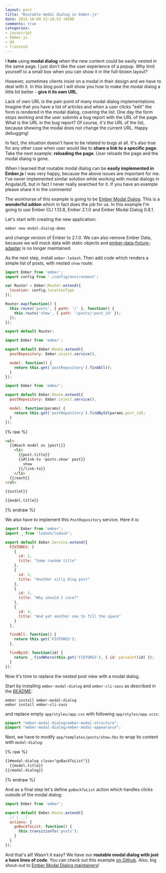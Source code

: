 ```yaml
---
layout: post
title: "Routable modal dialog in Ember.js"
date: 2015-10-09 12:18:53 +0200
comments: true
categories:
- javascript
- Ember.js
- UX
- frontend
---
```


I **hate** using **modal dialog** when the new content could be easily nested in the same page. I just don't like the user experience of a popup. Why limit yourself to a small box when you can show it in the full-blown layout?

However, sometimes clients insist on a modal in their design and we have to deal with it. In this blog post I will show you how to make the modal dialog a little bit better - **give it its own URL**.

<!-- more -->

Lack of own URL is the pain point of many modal dialog implementations. Imagine that you have a list of articles and when a user clicks "edit" the form is rendered in the modal dialog, covering the list. One day the form stops working and the user submits a bug report with the URL of the page. What is the URL in the bug report? Of course, it's the URL of the list, because showing the modal does not change the current URL. Happy debugging!

In fact, the situation doesn't have to be related to bugs at all. It's also true for any other case when user would like to **share a link to a specific page**. Take the next example: **reloading the page**. User reloads the page and the modal dialog is gone.

When I learned that routable modal dialog can be **easily implemented in Ember.js** I was very happy, because the above issues are important for me. I've never implemented similar solution while working with modal dialogs in AngularJS, but in fact I never really searched for it. If you have an example please share it in the comments!

The workhorse of this example is going to be [Ember Modal Dialog](https://github.com/yapplabs/ember-modal-dialog). This is a **wonderful addon** which in fact does the job for us. In this example I'm going to use Ember CLI 1.13.8, Ember 2.1.0 and Ember Modal Dialog 0.8.1.

Let's start with creating the new application:

```
ember new modal-dialog-demo
```

and change version of Ember to 2.1.0. We can also remove Ember Data, because we will mock data with static objects and [ember-data-fixture-adapter](https://github.com/emberjs/ember-data-fixture-adapter/) is no longer maintained.

As the next step, install ```ember-lodash```. Then add code which renders a simple list of posts, with nested ```show``` route:

```javascript app/router.js
import Ember from 'ember';
import config from './config/environment';

var Router = Ember.Router.extend({
  location: config.locationType
});

Router.map(function() {
  this.route('posts', { path: '/' }, function() {
    this.route('show', { path: '/posts/:post_id' });
  });
});

export default Router;
```

```javascript app/routes/posts.js
import Ember from 'ember';

export default Ember.Route.extend({
  postRepository: Ember.inject.service(),

  model: function() {
    return this.get('postRepository').findAll();
  }
});
```

```javascript app/routes/posts/show.js
import Ember from 'ember';

export default Ember.Route.extend({
  postRepository: Ember.inject.service(),

  model: function(params) {
    return this.get('postRepository').findById(params.post_id);
  }
});
```

{% raw %}
```html app/templates/posts.hbs
<ul>
  {{#each model as |post|}}
    <li>
      {{post.title}}
      {{#link-to 'posts.show' post}}
        show
      {{/link-to}}
    </li>
  {{/each}}
</ul>

{{outlet}}
```

```html app/templates/posts/show.hbs
{{model.title}}
```
{% endraw %}


We also have to implement this ```PostRepository``` service. Here it is:

```javascript app/services/post-repository.js
import Ember from 'ember';
import _ from 'lodash/lodash';

export default Ember.Service.extend({
  FIXTURES: [
    {
      id: 1,
      title: "Some random title"
    },
    {
      id: 2,
      title: "Another silly blog post"
    },
    {
      id: 3,
      title: "Why should I care?"
    },
    {
      id: 4,
      title: "And yet another one to fill the space"
    }
  ],

  findAll: function() {
    return this.get('FIXTURES');
  },

  findById: function(id) {
    return _.findWhere(this.get('FIXTURES'), { id: parseInt(id) });
  }
});
```

Now it's time to replace the nested post view with a modal dialog.

Start by installing ```ember-modal-dialog``` and ```ember-cli-sass``` as described in the [README](https://github.com/yapplabs/ember-modal-dialog/blob/84157c49497adf33024924a8156fe7ce7b5ef6a3/README.md):

```
ember install ember-modal-dialog
ember install ember-cli-sass
```

and replace empty ```app/styles/app.css``` with following ```app/styles/app.scss```:

```css
@import "ember-modal-dialog/ember-modal-structure";
@import "ember-modal-dialog/ember-modal-appearance";
```

Next, we have to modify ```app/templates/posts/show.hbs``` to wrap its content with ```modal-dialog```:

{% raw %}
```html
{{#modal-dialog close="goBackToList"}}
  {{model.title}}
{{/modal-dialog}}
```
{% endraw %}

And as a final step let's define ```goBackToList``` action which handles clicks outside of the modal dialog:

```javascript app/routes/posts/show.js
import Ember from 'ember';

export default Ember.Route.extend({
  // [...]
  actions: {
    goBackToList: function() {
      this.transitionTo('posts');
    }
  }
});
```

And that's all! Wasn't it easy? We have our **routable modal dialog with just a have lines of code**. You can check out this example [on Github](https://github.com/adamniedzielski/modal-dialog-demo). Also, big shout-out to [Ember Modal Dialog maintainers](https://github.com/yapplabs/ember-modal-dialog/#credits)!
